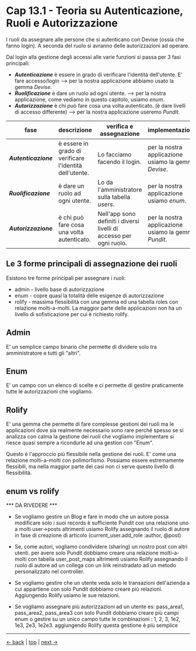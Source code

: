 # <a name="top"></a> Cap 13.1 - Teoria su Autenticazione, Ruoli e Autorizzazione

I ruoli da assegnare alle persone che si autenticano con Devise (ossia che fanno login). 
A seconda del ruolo si avranno delle autorizzazioni ad operare.

Dal login alla gestione degli accessi alle varie funzioni si passa per 3 fasi principali:

- ***Autenticazione*** è essere in grado di verificare l'identità dell'utente. E' fare accesso/login --> per la nostra applicazione abbiamo usato la gemma *Devise*.
- ***Ruolificazione*** è dare un ruolo ad ogni utente. --> per la nostra applicazione, come vediamo in questo capitolo, usiamo *enum*.
- ***Autorizzazione*** è chi può fare cosa una volta autenticato. (è dare livelli di accesso differente) --> per la nostra applicazione useremo *Pundit*.


fase                 | descrizione                                             | verifica e assegnazione                                    | implementazione
-------------------- | ------------------------------------------------------- | ---------------------------------------------------------- | -------------------------------------------------------------
***Autenticazione*** | è essere in grado di verificare l'identità dell'utente. | Lo facciamo facendo il login.                              | per la nostra applicazione usiamo la gemma *Devise*.
***Ruolificazione*** | è dare un ruolo ad ogni utente.                         | Lo da l'amministratore sulla tabella *users*.              | per la nostra applicazione usiamo *enum*.
***Autorizzazione*** | è chi può fare cosa una volta autenticato.              | Nell'app sono definiti i diversi livelli di accesso per ogni ruolo. | per la nostra applicazione usiamo la gemma *Pundit*.



## Le 3 forme principali di assegnazione dei ruoli

Esistono tre forme principali per assegnare i ruoli:

- admin - livello base di autorizzazione
- enum - copre quasi la totalità delle esigenze di autorizzazione
- rolify - massima flessibilità con una gemma ed una tabella roles con relazione molti-a-molti. La maggior parte delle applicazioni non ha un livello di sofisticazione per cui è richiesto rolify.



## Admin

E' un semplice campo binario che permette di dividere solo tra amministratore e tutti gli "altri".



## Enum

E' un campo con un elenco di scelte e ci permette di gestire praticamente tutte le autorizzazioni che vogliamo.



## Rolify

E' una gemma che permette di fare complesse gestioni dei ruoli ma le applicazioni dove sia realmente necessario sono rare perché spesso se si analizza con calma la gestione dei ruoli che vogliamo implementare si riesce quasi sempre a ricondurle ad una gestion con "Enum".

Questo è l'approccio più flessibile nella gestione dei ruoli. E' come una relazione molti-a-molti con polimorfismo.
Possiamo essere estremamente flessibili, ma nella maggior parte dei casi non ci serve questo livello di flessibilità.



## enum vs rolify

*** DA RIVEDERE ***

* Se vogliamo gestire un Blog e fare in modo che un autore possa modificare solo i suoi records
  è sufficiente Pundit con una relazione uno a molti user->posts
  altrimenti usiamo Rolify assegnando il ruolo di autore in fase di creazione di articolo (current_user.add_role :author, @post)

* Se, come autori, vogliamo condividere (sharing) un nostro post con altri utenti.
  per avere solo Pundit dobbiamo creare una relazione molti-a-molti con tabella user_post_maps
  altrimenti usiamo Rolify assegnando il ruolo di autore ad un collega con un link reinstradato ad un metodo personalizzato nel controller.

* Se vogliamo gestire che un utente veda solo le transazioni dell'azienda a cui appartiene 
  con solo Pundit dobbiamo creare più relazioni.
  Aggiungendo Rolify usiamo le sue relazioni.

* Se vogliamo assegnare più autorizzazioni ad un utente es: pass_area1, pass_area2, pass_area3
  con solo Pundit dobbiamo creare più campi enum o gestire su un unico campo tutte le combinazioni : 1, 2, 3, 1e2, 1e3, 2e3, 1e2e3.
  aggiungendo Rolify questa gestione è più semplice



---

[<- back](https://github.com/flaviobordonidev/leanpubabrandnewcms/blob/master/01-base/12-format_i18n/04-format_currencies_i18n-it.md)
 | [top](#top) |
[next ->](https://github.com/flaviobordonidev/leanpubabrandnewcms/blob/master/01-base/13-roles/02-roles-admin-it.md)
